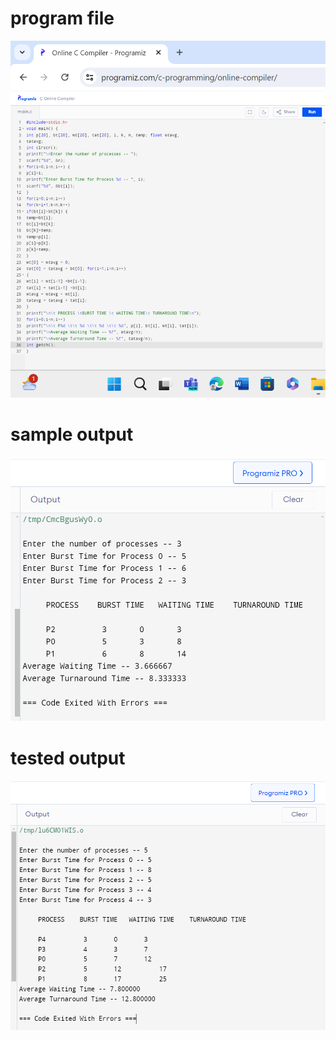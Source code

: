 # program file
![program file](program.png)

# sample output
![sample output](sampleoutput.png)

# tested output
![tested output](testedoutput.png)
